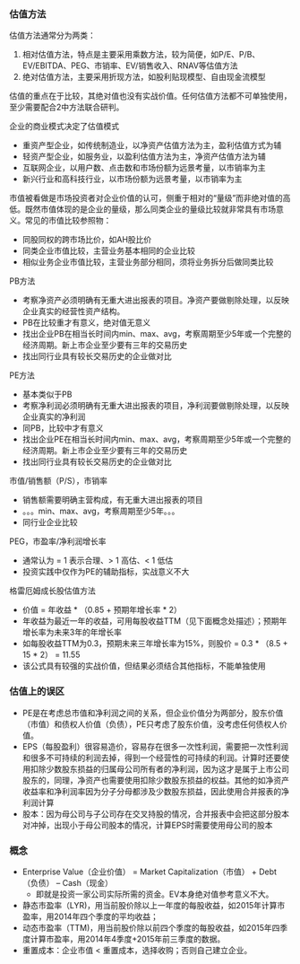 ### 估值方法
估值方法通常分为两类：
1. 相对估值方法，特点是主要采用乘数方法，较为简便，如P/E、P/B、EV/EBITDA、PEG、市销率、EV/销售收入、RNAV等估值方法
2. 绝对估值方法，主要采用折现方法，如股利贴现模型、自由现金流模型

估值的重点在于比较，其绝对值也没有实战价值。任何估值方法都不可单独使用，至少需要配合2中方法联合研判。

企业的商业模式决定了估值模式
- 重资产型企业，如传统制造业，以净资产估值方法为主，盈利估值方式为辅
- 轻资产型企业，如服务业，以盈利估值方法为主，净资产估值方法为辅
- 互联网企业，以用户数、点击数和市场份额为远景考量，以市销率为主
- 新兴行业和高科技行业，以市场份额为远景考量，以市销率为主

市值被看做是市场投资者对企业价值的认可，侧重于相对的“量级”而非绝对值的高低。既然市值体现的是企业的量级，那么同类企业的量级比较就非常具有市场意义。常见的市值比较参照物：
- 同股同权的跨市场比价，如AH股比价
- 同类企业市值比较，主营业务基本相同的企业比较
- 相似业务企业市值比较，主营业务部分相同，须将业务拆分后做同类比较

PB方法
- 考察净资产必须明确有无重大进出报表的项目。净资产要做剔除处理，以反映企业真实的经营性资产结构。
- PB在比较重才有意义，绝对值无意义
- 找出企业PB在相当长时间内min、max、avg，考察周期至少5年或一个完整的经济周期。新上市企业至少要有三年的交易历史
- 找出同行业具有较长交易历史的企业做对比

PE方法
- 基本类似于PB
- 考察净利润必须明确有无重大进出报表的项目，净利润要做剔除处理，以反映企业真实的净利润
- 同PB，比较中才有意义
- 找出企业PE在相当长时间内min、max、avg，考察周期至少5年或一个完整的经济周期。新上市企业至少要有三年的交易历史
- 找出同行业具有较长交易历史的企业做对比

市值/销售额（P/S），市销率
- 销售额需要明确主营构成，有无重大进出报表的项目
- 。。。min、max、avg，考察周期至少5年。。。
- 同行业企业比较

PEG，市盈率/净利润增长率
- 通常认为 = 1 表示合理、> 1 高估、< 1 低估
- 投资实践中仅作为PE的辅助指标，实战意义不大

格雷厄姆成长股估值方法
- 价值 = 年收益 * （0.85 + 预期年增长率 * 2）
- 年收益为最近一年的收益，可用每股收益TTM（见下面概念处描述）；预期年增长率为未来3年的年增长率
- 如每股收益TTM为0.3，预期未来三年增长率为15%，则股价 = 0.3 * （8.5 + 15 * 2） = 11.55
- 该公式具有较强的实战价值，但结果必须结合其他指标，不能单独使用

### 估值上的误区
- PE是在考虑总市值和净利润之间的关系，但企业价值分为两部分，股东价值（市值）和债权人价值（负债），PE只考虑了股东价值，没考虑任何债权人价值。
- EPS（每股盈利）很容易造价，容易存在很多一次性利润，需要把一次性利润和很多不可持续的利润去掉，得到一个经营性的可持续的利润。计算时还要使用扣除少数股东损益的归属母公司所有者的净利润，因为这才是属于上市公司股东的，同理，净资产也需要使用扣除少数股东损益的权益。其他的如净资产收益率和净利润率因为分子分母都涉及少数股东损益，因此使用合并报表的净利润计算
- 股本：因为母公司与子公司存在交叉持股的情况，合并报表中会把这部分股本对冲掉，出现小于母公司股本的情况，计算EPS时需要使用母公司的股本

### 概念
- Enterprise Value（企业价值） = Market Capitalization（市值） + Debt（负债） – Cash（现金）
    - 即就是投资一家公司实际所需的资金。EV本身绝对值参考意义不大。
- 静态市盈率（LYR)，用当前股价除以上一年度的每股收益，如2015年计算市盈率，用2014年四个季度的平均收益；
- 动态市盈率（TTM)，用当前股价除以前四个季度的每股收益，如2015年四季度计算市盈率，用2014年4季度+2015年前三季度的数据。
- 重置成本：企业市值 < 重置成本，选择收购；否则自己建立企业。
